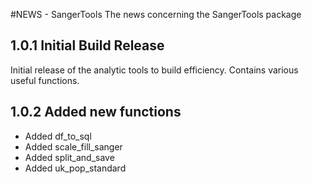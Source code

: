 #NEWS - SangerTools
The news concerning the SangerTools package

## 1.0.1 Initial Build Release
Initial release of the analytic tools to build efficiency. Contains various useful functions. 

## 1.0.2 Added new functions
- Added df_to_sql
- Added scale_fill_sanger
- Added split_and_save
- Added uk_pop_standard
